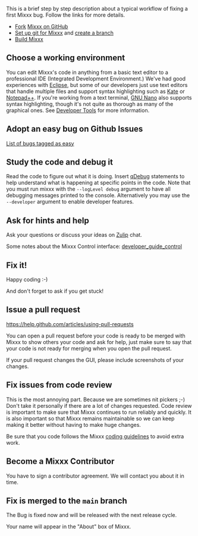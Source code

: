 This is a brief step by step description about a typical workflow of
fixing a first Mixxx bug. Follow the links for more details.
- [Fork](https://help.github.com/articles/fork-a-repo) [Mixxx on GitHub](https://github.com/mixxxdj/mixxx)
- [Set up git for Mixxx](Using-git) and [create a branch](https://neval8.wordpress.com/2013/07/07/en-typical-workflow-with-github-on-shared-project)
- [Build Mixxx](home#compile-mixxx-from-source-code)

## Choose a working environment

You can edit Mixxx's code in anything from a basic text editor to a
professional IDE (Integrated Development Environment.) We've had good
experiences with [Eclipse](eclipse), but some of our developers just use
text editors that handle multiple files and support syntax highlighting
such as [Kate](https://www.kde.org/applications/utilities/kate) or
[Notepad++](http://notepad-plus-plus.org/). If you're working from a
text terminal, [GNU Nano](http://www.nano-editor.org/) also supports
syntax highlighting, though it's not quite as thorough as many of the
graphical ones. See [Developer Tools](Developer-Tools.md) for more
information.

## Adopt an easy bug on Github Issues

[List of bugs tagged as easy](https://github.com/mixxxdj/mixxx/issues?q=is%3Aopen+is%3Aissue+label%3Aeasy)

## Study the code and debug it

Read the code to figure out what it is doing. Insert
[qDebug](http://doc.qt.io/qt-4.8/qdebug.html) statements to help
understand what is happening at specific points in the code. Note that
you must run mixxx with the `--logLevel debug` argument to have all
debugging messages printed to the console. Alternatively you may use the `--developer` argument to enable developer features. 

## Ask for hints and help

Ask your questions or discuss your ideas on
[Zulip](https://mixxx.zulipchat.com) chat.

Some notes about the Mixxx Control interface:
[developer\_guide\_control](developer_guide_control)

## Fix it\!

Happy coding :-)

And don't forget to ask if you get stuck\!

## Issue a pull request

<https://help.github.com/articles/using-pull-requests>

You can open a pull request before your code is ready to be merged with
Mixxx to show others your code and ask for help, just make sure to say
that your code is not ready for merging when you open the pull request.

If your pull request changes the GUI, please include screenshots of your
changes.

## Fix issues from code review

This is the most annoying part. Because we are sometimes nit pickers ;-)
Don't take it personally if there are a lot of changes requested. Code
review is important to make sure that Mixxx continues to run reliably
and quickly. It is also important so that Mixxx remains maintainable so
we can keep making it better without having to make huge changes.

Be sure that you code follows the Mixxx [coding
guidelines](coding%20guidelines) to avoid extra work.

## Become a Mixxx Contributor

You have to sign a contributor agreement. We will contact you about it
in time.

## Fix is merged to the `main` branch

The Bug is fixed now and will be released with the next release cycle.

Your name will appear in the "About" box of Mixxx.
